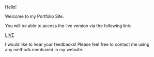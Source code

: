 Hello!

Welcome to my Portfolio Site.

You will be able to access the live version via the following link:

[LIVE](https://www.leoliao.net)

I would like to hear your feedbacks!
Please feel free to contact me using any methods mentioned in my website.
